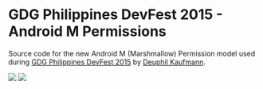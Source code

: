 # GDG Philippines DevFest 2015 - Android M Permissions
Source code for the new Android M (Marshmallow) Permission model used during [GDG Philippines DevFest 2015](http://devfest.gdgph.org/) by [Deuphil Kaufmann](http://deubaka.com).

![](https://lh3.googleusercontent.com/-NLtMPtA6ZQM/Vd2DFlPShtI/AAAAAAAAUmA/oJIJYolCSW0/s220-Ic42/gdg-devfest-2015.png) ![](https://app.box.com/representation/file_version_37784890702/image_2048/1.png?shared_name=5d2zugrkynhfw6860s5io6wu7e4b6xtw)